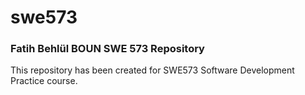 # swe573
### Fatih Behlül BOUN SWE 573 Repository
This repository has been created for SWE573 Software Development Practice course.
